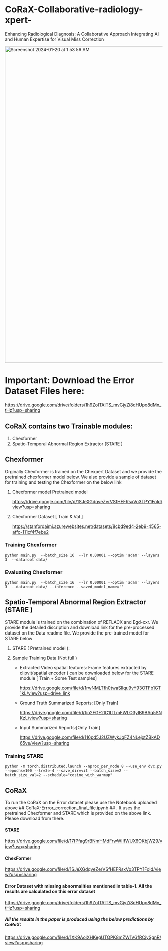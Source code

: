 # CoRaX-Collaborative-radiology-xpert-
Enhancing Radiological Diagnosis: A Collaborative Approach Integrating AI and Human Expertise for Visual Miss Correction




<img width="1008" alt="Screenshot 2024-01-20 at 1 53 56 AM" src="https://github.com/a04101999/CoRaX-Collaborative-radiology-xpert-/assets/30754423/67034d3b-70be-49f8-abd3-f1ea5ae9547c">


# Important:  Download the Error Dataset Files here:

https://drive.google.com/drive/folders/1h9ZoITAITS_mvGjyZi8dHUpo8dMn_tHz?usp=sharing

## CoRaX contains two Trainable  modules:

1) Chexformer
2) Spatio-Temporal Abnormal Region Extractor (STARE  )

## Chexformer

Orginally Chexformer is trained on the Chexpert Dataset and we provide the pretrained chexformer model below. We also provide a sample of dataset for training and testing the Chexformer on the below link 

1) Chexformer model Pretrained model

   https://drive.google.com/file/d/1SJeXGdqveZerVSfHEFRsxVo3TPY1FoId/view?usp=sharing
   
2) Chexformer Dataset [ Train & Val ]

   https://stanfordaimi.azurewebsites.net/datasets/8cbd9ed4-2eb9-4565-affc-111cf4f7ebe2

### Training Chexformer 
```
python main.py  --batch_size 16  --lr 0.00001 --optim 'adam' --layers 3  --dataroot data/
```
### Evaluating Chexformer

```
python main.py  --batch_size 16  --lr 0.00001 --optim 'adam' --layers 3  --dataroot data/ --inference --saved_model_name=''
```
## Spatio-Temporal Abnormal Region Extractor (STARE  )

STARE module is trained on the combination of REFLACX and Egd-cxr. We provide the detailed discription and download link for the pre-processed dataset on the Data readme file. We provide the pre-trained model for STARE below 

1) STARE ( Pretrained model ):

   
3) Sample Training Data (Not full )
   
    - Extracted Video spatial features:  Frame features extracted by clipvit(spatial encoder )  can be downloaded below for the STARE module [ Train + Some Test samples]
      
      https://drive.google.com/file/d/1rwNMLTfh0twaSlIqu9vY93OTFb1GT1kL/view?usp=drive_link
      
    - Ground Truth Summarized  Reports: [Only Train]
  
      https://drive.google.com/file/d/1io2FGE2IC1LtLmFWLO3yIB9BAq5SNKzL/view?usp=sharing
  
    - Input Summarized  Reports:[Only Train]
  
      https://drive.google.com/file/d/116pd5J2UZWykJqFZ4NLejxtZBkAD65ve/view?usp=sharing

      
   

### Training STARE

```
python -m torch.distributed.launch --nproc_per_node 8 --use_env dvc.py --epochs=100 --lr=3e-4 --save_dir=vit --batch_size=2 --batch_size_val=2 --schedule="cosine_with_warmup"

```
## CoRaX 

To run the CoRaX on the Error dataset please use the Notebook uploaded above  ## CoRaX-Errror_correction_final_file.ipynb ## . It uses the pretrained Chexformer and STARE which is provided on the above link. Please download from there.

#### STARE

https://drive.google.com/file/d/17fPfag9rBNmHMdFrwWIIfWUX6OKbjWZ9/view?usp=sharing

#### ChexFormer

https://drive.google.com/file/d/1SJeXGdqveZerVSfHEFRsxVo3TPY1FoId/view?usp=sharing

#### Error Dataset with missing abnormalities mentioned in table-1.  All the results are calculated on this error dataset

https://drive.google.com/drive/folders/1h9ZoITAITS_mvGjyZi8dHUpo8dMn_tHz?usp=sharing

##### All the results in the paper is produced using  the below predictions by CoRaX:

https://drive.google.com/file/d/1XK9AoiXHKegUTQPK8mZW1VGfRCjySgnR/view?usp=sharing





